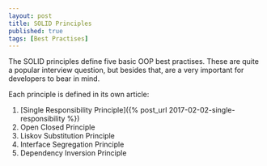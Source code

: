 ```yaml
---
layout: post
title: SOLID Principles
published: true
tags: [Best Practises]
---
```


The SOLID principles define five basic OOP best practises. These are quite a popular interview question, but besides that, are a very important for developers to bear in mind.<!--more-->

Each principle is defined in its own article:
1. [Single Responsibility Principle]({% post_url 2017-02-02-single-responsibility %})
2. Open Closed Principle
3. Liskov Substitution Principle
4. Interface Segregation Principle
5. Dependency Inversion Principle
